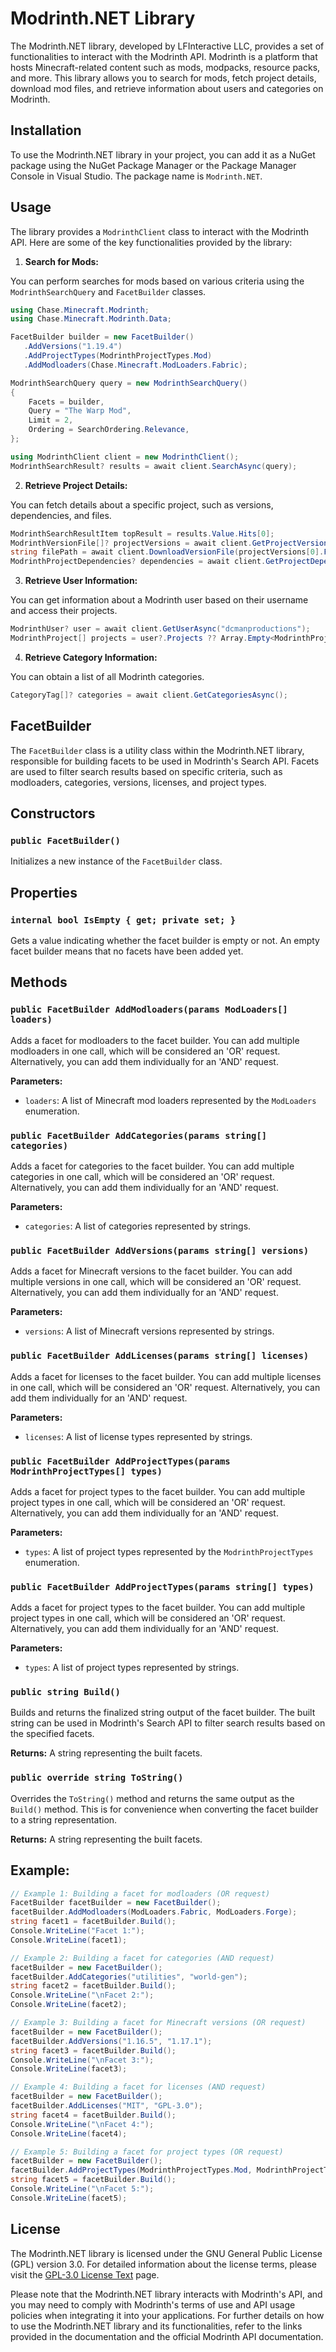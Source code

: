 # Modrinth.NET Library

The Modrinth.NET library, developed by LFInteractive LLC, provides a set of functionalities to interact with the Modrinth API. Modrinth is a platform that hosts Minecraft-related content such as mods, modpacks, resource packs, and more. This library allows you to search for mods, fetch project details, download mod files, and retrieve information about users and categories on Modrinth.

## Installation

To use the Modrinth.NET library in your project, you can add it as a NuGet package using the NuGet Package Manager or the Package Manager Console in Visual Studio. The package name is `Modrinth.NET`.

## Usage

The library provides a `ModrinthClient` class to interact with the Modrinth API. Here are some of the key functionalities provided by the library:

1. **Search for Mods:**

You can perform searches for mods based on various criteria using the `ModrinthSearchQuery` and `FacetBuilder` classes.

```csharp
using Chase.Minecraft.Modrinth;
using Chase.Minecraft.Modrinth.Data;

FacetBuilder builder = new FacetBuilder()
   .AddVersions("1.19.4")
   .AddProjectTypes(ModrinthProjectTypes.Mod)
   .AddModloaders(Chase.Minecraft.ModLoaders.Fabric);

ModrinthSearchQuery query = new ModrinthSearchQuery()
{
    Facets = builder,
    Query = "The Warp Mod",
    Limit = 2,
    Ordering = SearchOrdering.Relevance,
};

using ModrinthClient client = new ModrinthClient();
ModrinthSearchResult? results = await client.SearchAsync(query);
```

2. **Retrieve Project Details:**

You can fetch details about a specific project, such as versions, dependencies, and files.

```csharp
ModrinthSearchResultItem topResult = results.Value.Hits[0];
ModrinthVersionFile[]? projectVersions = await client.GetProjectVersionsAsync(topResult.ProjectId);
string filePath = await client.DownloadVersionFile(projectVersions[0].Files[0], instance, "mods");
ModrinthProjectDependencies? dependencies = await client.GetProjectDependenciesAsync(topResult.ProjectId);
```

3. **Retrieve User Information:**

You can get information about a Modrinth user based on their username and access their projects.

```csharp
ModrinthUser? user = await client.GetUserAsync("dcmanproductions");
ModrinthProject[] projects = user?.Projects ?? Array.Empty<ModrinthProject>();
```

4. **Retrieve Category Information:**

You can obtain a list of all Modrinth categories.

```csharp
CategoryTag[]? categories = await client.GetCategoriesAsync();
```


## FacetBuilder

The `FacetBuilder` class is a utility class within the Modrinth.NET library, responsible for building facets to be used in Modrinth's Search API. Facets are used to filter search results based on specific criteria, such as modloaders, categories, versions, licenses, and project types.

## Constructors

### `public FacetBuilder()`

Initializes a new instance of the `FacetBuilder` class.

## Properties

### `internal bool IsEmpty { get; private set; }`

Gets a value indicating whether the facet builder is empty or not. An empty facet builder means that no facets have been added yet.

## Methods

### `public FacetBuilder AddModloaders(params ModLoaders[] loaders)`

Adds a facet for modloaders to the facet builder. You can add multiple modloaders in one call, which will be considered an 'OR' request. Alternatively, you can add them individually for an 'AND' request.

**Parameters:**
- `loaders`: A list of Minecraft mod loaders represented by the `ModLoaders` enumeration.

### `public FacetBuilder AddCategories(params string[] categories)`

Adds a facet for categories to the facet builder. You can add multiple categories in one call, which will be considered an 'OR' request. Alternatively, you can add them individually for an 'AND' request.

**Parameters:**
- `categories`: A list of categories represented by strings.

### `public FacetBuilder AddVersions(params string[] versions)`

Adds a facet for Minecraft versions to the facet builder. You can add multiple versions in one call, which will be considered an 'OR' request. Alternatively, you can add them individually for an 'AND' request.

**Parameters:**
- `versions`: A list of Minecraft versions represented by strings.

### `public FacetBuilder AddLicenses(params string[] licenses)`

Adds a facet for licenses to the facet builder. You can add multiple licenses in one call, which will be considered an 'OR' request. Alternatively, you can add them individually for an 'AND' request.

**Parameters:**
- `licenses`: A list of license types represented by strings.

### `public FacetBuilder AddProjectTypes(params ModrinthProjectTypes[] types)`

Adds a facet for project types to the facet builder. You can add multiple project types in one call, which will be considered an 'OR' request. Alternatively, you can add them individually for an 'AND' request.

**Parameters:**
- `types`: A list of project types represented by the `ModrinthProjectTypes` enumeration.

### `public FacetBuilder AddProjectTypes(params string[] types)`

Adds a facet for project types to the facet builder. You can add multiple project types in one call, which will be considered an 'OR' request. Alternatively, you can add them individually for an 'AND' request.

**Parameters:**
- `types`: A list of project types represented by strings.

### `public string Build()`

Builds and returns the finalized string output of the facet builder. The built string can be used in Modrinth's Search API to filter search results based on the specified facets.

**Returns:** A string representing the built facets.

### `public override string ToString()`

Overrides the `ToString()` method and returns the same output as the `Build()` method. This is for convenience when converting the facet builder to a string representation.

**Returns:** A string representing the built facets.

## Example:
```csharp
// Example 1: Building a facet for modloaders (OR request)
FacetBuilder facetBuilder = new FacetBuilder();
facetBuilder.AddModloaders(ModLoaders.Fabric, ModLoaders.Forge);
string facet1 = facetBuilder.Build();
Console.WriteLine("Facet 1:");
Console.WriteLine(facet1);

// Example 2: Building a facet for categories (AND request)
facetBuilder = new FacetBuilder();
facetBuilder.AddCategories("utilities", "world-gen");
string facet2 = facetBuilder.Build();
Console.WriteLine("\nFacet 2:");
Console.WriteLine(facet2);

// Example 3: Building a facet for Minecraft versions (OR request)
facetBuilder = new FacetBuilder();
facetBuilder.AddVersions("1.16.5", "1.17.1");
string facet3 = facetBuilder.Build();
Console.WriteLine("\nFacet 3:");
Console.WriteLine(facet3);

// Example 4: Building a facet for licenses (AND request)
facetBuilder = new FacetBuilder();
facetBuilder.AddLicenses("MIT", "GPL-3.0");
string facet4 = facetBuilder.Build();
Console.WriteLine("\nFacet 4:");
Console.WriteLine(facet4);

// Example 5: Building a facet for project types (OR request)
facetBuilder = new FacetBuilder();
facetBuilder.AddProjectTypes(ModrinthProjectTypes.Mod, ModrinthProjectTypes.Modpack);
string facet5 = facetBuilder.Build();
Console.WriteLine("\nFacet 5:");
Console.WriteLine(facet5);
```


## License

The Modrinth.NET library is licensed under the GNU General Public License (GPL) version 3.0. For detailed information about the license terms, please visit the [GPL-3.0 License Text](https://www.gnu.org/licenses/gpl-3.0.en.html#license-text) page.

Please note that the Modrinth.NET library interacts with Modrinth's API, and you may need to comply with Modrinth's terms of use and API usage policies when integrating it into your applications. For further details on how to use the Modrinth.NET library and its functionalities, refer to the links provided in the documentation and the official Modrinth API documentation.